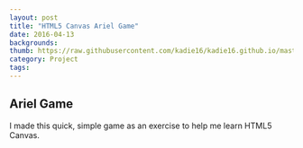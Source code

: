 ```yaml
---
layout: post
title: "HTML5 Canvas Ariel Game"
date: 2016-04-13
backgrounds: 
thumb: https://raw.githubusercontent.com/kadie16/kadie16.github.io/master/arielAssets/arielPreview.png
category: Project
tags: 
---
```



## Ariel Game 

I made this quick, simple game as an exercise to help me learn HTML5 Canvas. 



